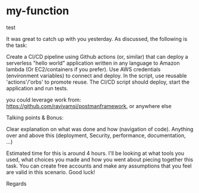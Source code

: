 # my-function
test

It was great to catch up with you yesterday. As discussed, the following is the task:

Create a CI/CD pipeline using Github actions (or, similar) that can deploy a serverless "hello world" application written in any language to Amazon lambda (Or EC2/containers if you prefer). Use AWS credentials (environment variables) to connect and deploy. In the script, use reusable 'actions'/'orbs' to promote reuse. The CI/CD script should deploy, start the application and run tests.



you could leverage work from: https://github.com/ravivamsi/postmanframework, or anywhere else



Talking points & Bonus:

Clear explanation on what was done and how (navigation of code). Anything over and above this (deployment, Security, performance, documentation, ...)



Estimated time for this is around 4 hours. I'll be looking at what tools you used, what choices you made and how you went about piecing together this task. You can create free accounts and make any assumptions that you feel are valid in this scenario. Good luck!


Regards
